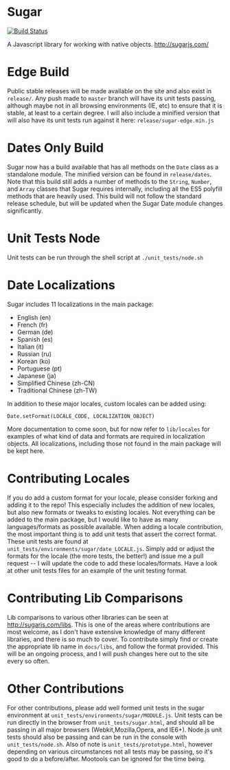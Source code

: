 Sugar
=====

[![Build Status](https://secure.travis-ci.org/spaghetticode/Sugar.png)](http://travis-ci.org/spaghetticode/Sugar)

A Javascript library for working with native objects.
http://sugarjs.com/


Edge Build
===============

Public stable releases will be made available on the site and also exist in `release/`.
Any push made to `master` branch will have its unit tests passing, although maybe not
in all browsing environments (IE, etc) to ensure that it is stable, at least to a certain degree.
I will also include a minified version that will also have its unit tests run against it here:
`release/sugar-edge.min.js`


Dates Only Build
===============

Sugar now has a build available that has all methods on the `Date` class as a
standalone module. The minified version can be found in `release/dates`. Note that this build
still adds a number of methods to the `String`, `Number`, and `Array` classes that Sugar requires
internally, including all the ES5 polyfill methods that are heavily used. This build will not follow
the standard release schedule, but will be updated when the Sugar Date module changes significantly.


Unit Tests Node
===============

Unit tests can be run through the shell script at `./unit_tests/node.sh`


Date Localizations
==================

Sugar includes 11 localizations in the main package:

- English (en)
- French (fr)
- German (de)
- Spanish (es)
- Italian (it)
- Russian (ru)
- Korean (ko)
- Portuguese (pt)
- Japanese (ja)
- Simplified Chinese (zh-CN)
- Traditional Chinese (zh-TW)


In addition to these major locales, custom locales can be added using:

```
Date.setFormat(LOCALE_CODE, LOCALIZATION_OBJECT)
```

More documentation to come soon, but for now refer to `lib/locales` for examples of what kind of data and formats are required in localization objects. All localizations, including those not found in the main package will be kept here.

Contributing Locales
====================

If you do add a custom format for your locale, please consider forking and adding it to the repo! This especially includes the addition of new locales, but also new formats or tweaks to existing locales. Not everything can be added to the main package, but I would like to have as many languages/formats as possible available. When adding a locale contribution, the most important thing is to add unit tests that assert the correct format. These unit tests are found at `unit_tests/environments/sugar/date_LOCALE.js`. Simply add or adjust the formats for the locale (the more tests, the better!) and issue me a pull request -- I will update the code to add these locales/formats. Have a look at other unit tests files for an example of the unit testing format.

Contributing Lib Comparisons
============================

Lib comparisons to various other libraries can be seen at http://sugarjs.com/libs. This is one of the areas where contributions are most welcome, as I don't have extensive knowledge of many different libraries, and there is so much to cover. To contribute simply find or create the appropriate lib name in `docs/libs`, and follow the format provided. This will be an ongoing process, and I will push changes here out to the site every so often.

Other Contributions
===================

For other contributions, please add well formed unit tests in the sugar environment at `unit_tests/environments/sugar/MODULE.js`. Unit tests can be run directly in the browser from `unit_tests/sugar.html`, and should all be passing in all major browsers (Webkit,Mozilla,Opera, and IE6+). Node.js unit tests should also be passing and can be run in the console with `unit_tests/node.sh`. Also of note is `unit_tests/prototype.html`, however depending on various circumstances not all tests may be passing, so it's good to do a before/after. Mootools can be ignored for the time being.
